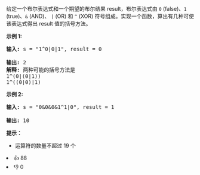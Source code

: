 <p>给定一个布尔表达式和一个期望的布尔结果 result，布尔表达式由 <code>0</code> (false)、<code>1</code> (true)、<code>&amp;</code> (AND)、 <code>|</code> (OR) 和 <code>^</code> (XOR) 符号组成。实现一个函数，算出有几种可使该表达式得出 result 值的括号方法。</p>

<p><strong>示例 1:</strong></p>

<pre><strong>输入: </strong>s = "1^0|0|1", result = 0

<strong>输出: </strong>2
<strong>解释:</strong>&nbsp;两种可能的括号方法是
1^(0|(0|1))
1^((0|0)|1)
</pre>

<p><strong>示例 2:</strong></p>

<pre><strong>输入: </strong>s = "0&amp;0&amp;0&amp;1^1|0", result = 1

<strong>输出: </strong>10</pre>

<p><strong>提示：</strong></p>

<ul> 
 <li>运算符的数量不超过 19 个</li> 
</ul>

<div><li>👍 88</li><li>👎 0</li></div>